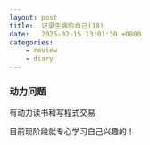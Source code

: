 ```yaml
---
layout: post
title:  记录生病的自己(18)
date:   2025-02-15 13:01:30 +0800
categories: 
    - review
    - diary
---
```


### 动力问题

有动力读书和写程式交易

目前现阶段就专心学习自己兴趣的！
